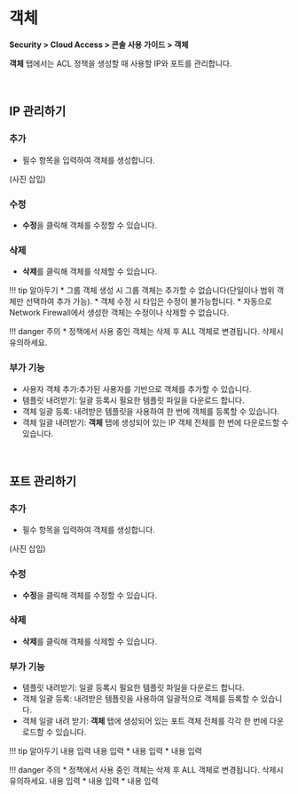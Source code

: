 # 객체

**Security > Cloud Access > 콘솔 사용 가이드 > 객체**

**객체** 탭에서는 ACL 정책을 생성할 때 사용할 IP와 포트를 관리합니다.

<br>

## IP 관리하기

### 추가

* 필수 항목을 입력하여 객체를 생성합니다.

(사진 삽입)

### 수정

* **수정**을 클릭해 객체를 수정할 수 있습니다.

### 삭제

* **삭제**를 클릭해 객체를 삭제할 수 있습니다.

!!! tip 알아두기
    * 그룹 객체 생성 시 그룹 객체는 추가할 수 없습니다(단일이나 범위 객체만 선택하여 추가 가능).
    * 객체 수정 시 타입은 수정이 불가능합니다.
    * 자동으로 Network Firewall에서 생성한 객체는 수정이나 삭제할 수 없습니다.

!!! danger 주의
    * 정책에서 사용 중인 객체는 삭제 후 ALL 객체로 변경됩니다. 삭제시 유의하세요.

### 부가 기능

* 사용자 객체 추가:추가된 사용자를 기반으로 객체를 추가할 수 있습니다.
* 템플릿 내려받기: 일괄 등록시 필요한 템플릿 파일을 다운로드 합니다.
* 객체 일괄 등록: 내려받은 템플릿을 사용하여 한 번에 객체를 등록할 수 있습니다.
* 객체 일괄 내려받기: **객체** 탭에 생성되어 있는 IP 객체 전체를 한 번에 다운로드할 수 있습니다.

<br>

## 포트 관리하기

### 추가

* 필수 항목을 입력하여 객체를 생성합니다.

(사진 삽입)

### 수정

* **수정**을 클릭해 객체를 수정할 수 있습니다.

### 삭제

* **삭제**를 클릭해 객체를 삭제할 수 있습니다.

### 부가 기능

* 템플릿 내려받기: 일괄 등록시 필요한 템플릿 파일을 다운로드 합니다.
* 객체 일괄 등록: 내려받은 템플릿을 사용하여 일괄적으로 객체를 등록할 수 있습니다.
* 객체 일괄 내려 받기: **객체** 탭에 생성되어 있는 포트 객체 전체를 각각 한 번에 다운로드할 수 있습니다.


!!! tip 알아두기
    내용 입력
    내용 입력
    * 내용 입력
    * 내용 입력

!!! danger 주의
    * 정책에서 사용 중인 객체는 삭제 후 ALL 객체로 변경됩니다. 삭제시 유의하세요.
    내용 입력
    * 내용 입력
    * 내용 입력

